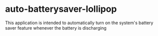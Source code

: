 # auto-batterysaver-lollipop
This application is intended to automatically turn on the system's battery saver feature whenever the battery is discharging
